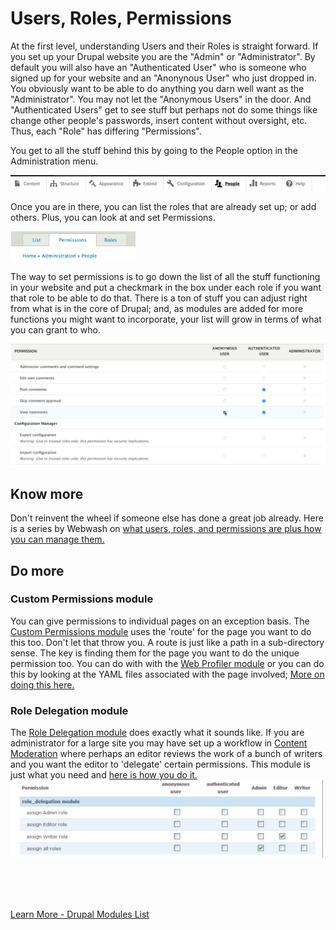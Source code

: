 
# Users, Roles, Permissions

At the first level, understanding Users and their Roles is straight forward.  If you set up your Drupal website you are the "Admin" or "Administrator".  By default you will also have an "Authenticated User" who is someone who signed up for your website and an "Anonynous User" who just dropped in.
You obviously want to be able to do anything you darn well want as the "Administrator".  You may not let the "Anonymous Users" in the door.  And "Authenticated Users" get to see stuff but perhaps not do some things like change other people's passwords, insert content without oversight, etc.  Thus, each "Role" has differing "Permissions". 

You get to all the stuff behind this by going to the People option in the Administration menu.

<img src="../modules/images/Admin Menu.png"  width="600">

Once you are in there, you can list the roles that are already set up; or add others.   Plus, you can look at and set Permissions. 

<img src="../modules/images/AdminPeople Meun.png"  width="200">

The way to set permissions is to go down the list of all the stuff functioning in your website and put a checkmark in the box under each role if you want that role to be able to do that.   There is a ton of stuff you can adjust right from what is in the core of Drupal; and, as modules are added for more functions you might want to incorporate, your list will grow in terms of what you can grant to who.

<img src="../modules/images/Permissionsbyrole.png"  width="600">

## Know more

Don't reinvent the wheel if someone else has done a great job already.  Here is a series by Webwash on [what users, roles, and permissions are plus how you can manage them.](https://www.webwash.net/courses/drupal-site-building-masterclass/l/create-and-manage-users/)

## Do more

### Custom Permissions module

You can give permissions to individual pages on an exception basis.  The [Custom Permissions module](https://www.drupal.org/project/config_perms) uses the 'route' for the page you want to do this too.  Don't let that throw you.  A route is just like a path in a sub-directory sense.  The key is finding them for the page you want to do the unique permission too.  You can do with with the [Web Profiler module](../modules/development.md#webprofiler-module) or you can do this by looking at the YAML files associated with the page involved; [More on doing this here.](https://www.webwash.net/custom-permissions-existing-paths-drupal/)

### Role Delegation module

The [Role Delegation module](https://www.drupal.org/project/role_delegation) does exactly what it sounds like.  If you are administrator for a large site you may have set up a workflow in [Content Moderation](../modules/contentmoderate.md) where perhaps an editor reviews the work of a bunch of writers and you want the editor to 'delegate' certain permissions.  This module is just what you need and [here is how you do it.](https://www.webwash.net/control-roles-assigned-in-drupal-using-role-delegation/)
<img src="../modules/images/RoleDelegation.png"  width="500">


<br>
<br>
<br>

[Learn More - Drupal Modules List](../chapters.md#drupal-modules)
